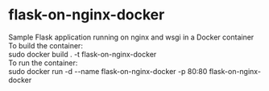 # flask-on-nginx-docker    
Sample Flask application running on nginx and wsgi in a Docker container    
To build the container:    
sudo docker build . -t flask-on-nginx-docker     
To run the container:     
sudo docker run -d --name flask-on-nginx-docker -p 80:80  flask-on-nginx-docker   


